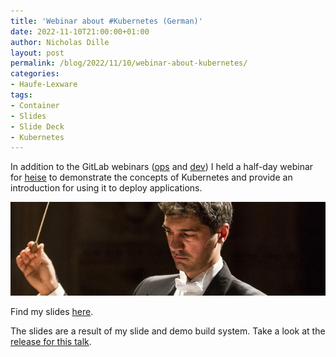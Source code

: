```yaml
---
title: 'Webinar about #Kubernetes (German)'
date: 2022-11-10T21:00:00+01:00
author: Nicholas Dille
layout: post
permalink: /blog/2022/11/10/webinar-about-kubernetes/
categories:
- Haufe-Lexware
tags:
- Container
- Slides
- Slide Deck
- Kubernetes
---
```

In addition to the GitLab webinars ([ops](/blog/2022/10/06/webinar-about-operating-gitlab/) and [dev](/blog/2022/10/13/webinar-about-gitlab-ci/)) I held a half-day webinar for [heise](https://events.heise.de/) to demonstrate the concepts of Kubernetes and provide an introduction for using it to deploy applications.

<img src="/media/2021/06/conductor-5157150_1920_cropped.webp" style="object-fit: cover; object-position: center 30%; width: 100%; height: 150px;" />

<!--more-->

Find my slides [here](/slides/2022-11-10/heise-Webinar-Kubernetes.html).

The slides are a result of my slide and demo build system. Take a look at the [release for this talk](https://github.com/nicholasdille/container-slides/releases/tag/20221013).
